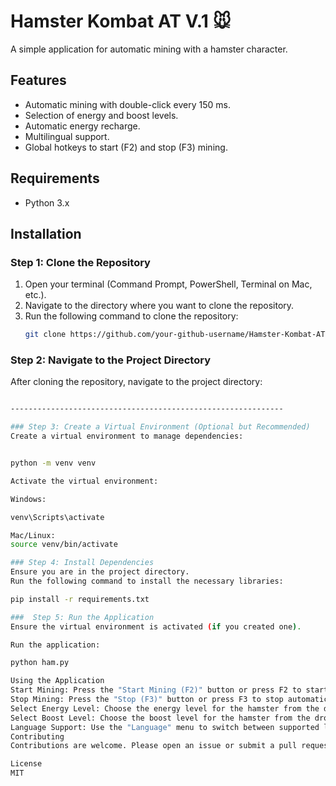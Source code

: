 # Hamster Kombat AT V.1 🐭

A simple application for automatic mining with a hamster character.

## Features
- Automatic mining with double-click every 150 ms.
- Selection of energy and boost levels.
- Automatic energy recharge.
- Multilingual support.
- Global hotkeys to start (F2) and stop (F3) mining.

## Requirements
- Python 3.x

## Installation

### Step 1: Clone the Repository
1. Open your terminal (Command Prompt, PowerShell, Terminal on Mac, etc.).
2. Navigate to the directory where you want to clone the repository.
3. Run the following command to clone the repository:
   ```sh
   git clone https://github.com/your-github-username/Hamster-Kombat-AT-V1.git

### Step 2: Navigate to the Project Directory
After cloning the repository, navigate to the project directory:

 ```sh  cd Hamster-Kombat-AT-V1 

-------------------------------------------------------------

### Step 3: Create a Virtual Environment (Optional but Recommended)
Create a virtual environment to manage dependencies:


python -m venv venv

Activate the virtual environment:

Windows:

venv\Scripts\activate

Mac/Linux:
source venv/bin/activate

### Step 4: Install Dependencies
Ensure you are in the project directory.
Run the following command to install the necessary libraries:

pip install -r requirements.txt

###  Step 5: Run the Application
Ensure the virtual environment is activated (if you created one).

Run the application:

python ham.py

Using the Application
Start Mining: Press the "Start Mining (F2)" button or press F2 to start automatic mining.
Stop Mining: Press the "Stop (F3)" button or press F3 to stop automatic mining.
Select Energy Level: Choose the energy level for the hamster from the dropdown menu.
Select Boost Level: Choose the boost level for the hamster from the dropdown menu.
Language Support: Use the "Language" menu to switch between supported languages (English, Spanish, Portuguese, Italian, Chinese, Taiwanese, Japanese, and Hindi).
Contributing
Contributions are welcome. Please open an issue or submit a pull request to contribute.

License
MIT
